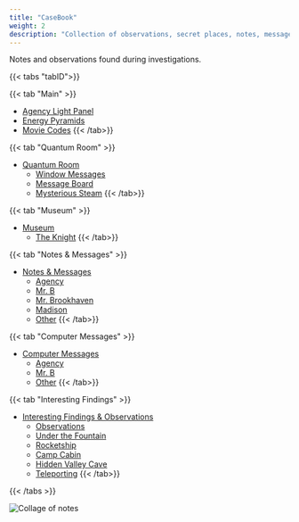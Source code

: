 ```yaml
---
title: "CaseBook"
weight: 2
description: "Collection of observations, secret places, notes, messages, clues, and hints found in Brookhaven RP solving secrets and mysteries."
--- 
```


Notes and observations found during investigations.



{{< tabs "tabID">}}

{{< tab "Main" >}}
- [Agency Light Panel](light_panel/)
- [Energy Pyramids](energy_pyramids/)
- [Movie Codes](movie_codes/)
{{< /tab>}}

{{< tab "Quantum Room" >}}
- [Quantum Room](quantum/)
	- [Window Messages](quantum/window_messages/)
	- [Message Board](quantum/message_board/)
	- [Mysterious Steam](quantum/steam/)
{{< /tab>}}

{{< tab "Museum" >}}
- [Museum](museum/)
	- [The Knight](museum/knight/)
{{< /tab>}}

{{< tab "Notes & Messages" >}}
- [Notes & Messages](notes/)
	- [Agency](notes/agency/)
	- [Mr. B](notes/mrb)
	- [Mr. Brookhaven](notes/mrbrookhaven/)
	- [Madison](notes/madison/)
	- [Other](notes/other/)
{{< /tab>}}

{{< tab "Computer Messages" >}}
- [Computer Messages](computer/)
	- [Agency](computer/agency/)
	- [Mr. B](computer/mrb/)
	- [Other](computer/other/)
{{< /tab>}}

{{< tab "Interesting Findings" >}}
- [Interesting Findings & Observations](interesting/)
	- [Observations](interesting/observations/)
	- [Under the Fountain](interesting/fountain/)
	- [Rocketship](interesting/rocketship/)
	- [Camp Cabin](interesting/camp_cabin/)
	- [Hidden Valley Cave](interesting/hidden_valley_cave/)
	- [Teleporting](interesting/teleporting/)
{{< /tab>}}

{{< /tabs >}}

![Collage of notes](/images/bh/collage.png)
